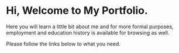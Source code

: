 # Hi, Welcome to My Portfolio.
Here you will learn a little bit about me and for more formal purposes, employment and education history is available for browsing as well.

Please follow the links below to what you need.

